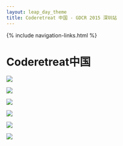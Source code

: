 ```yaml
---
layout: leap_day_theme
title: Coderetreat 中国 - GDCR 2015 深圳站
---
```


{% include navigation-links.html %}

# Coderetreat中国


![](http://api.ning.com/files/3N7BcgqSCcQTQmbgb681pqn3R2IUvEB83LrE28jVNWm7Bohx45w3nZ-AN*qB0Odb7ITDK-yMxG3xgfV0i6O56qNk0BbSk3kQ/IMG_20151114_131931.jpg?width=737&height=552)

![](http://api.ning.com/files/3N7BcgqSCcRUjJS0ZlNZj44i**Uyi8102yycBKqgwwXCyaj4QpwcuvuCiTcobTKJexULX1TGXsaWB8ZjQd7gS5c*Ov3vU*gz/IMG_20151114_105403.jpg?width=737&height=552)

![](http://api.ning.com/files/3N7BcgqSCcTRHn-Fgx23g-l*ncW77FRSFhemKv8Ogt62SBZXGTN5d1hERBcsGkBe0eCWjH1V7rQQSCVdSfxzXLB*CKyhTEUV/IMG_6669.JPG?width=737&height=491)

![](http://api.ning.com/files/3N7BcgqSCcSNesAM0l6lWZvl*uT1WExj0bMtxzDNcvursQctPeeMi5me*RUzYZkSyGsP8A*z6X1KoxxQ6v4J9NHa6X1CZBaj/IMG_6642.JPG?width=737&height=491)

![](http://api.ning.com/files/3N7BcgqSCcT6F6h4M4Le8om-lV0X39KJqk4aWzV0EzfSp*wEeKFuz71g6pBA4ioS8XLM5AL317WjTGpJmK1ZrOAvfCvannL7/IMG_6588.JPG?width=737&height=491)

![](http://api.ning.com/files/3N7BcgqSCcT-3lNn8CMDOa-amJFmmmkIlc7Ag8IDAUu7bjRTF1LeZVF0-JVeisQtOxoCRaLvouuw3QxLeNy-QNUHQOZFyLFV/IMG_6583.JPG?width=737&height=491)

